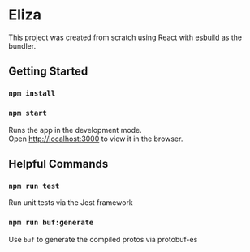 # Eliza

This project was created from scratch using React with [esbuild](https://esbuild.github.io/) as the bundler.

## Getting Started

### `npm install`

### `npm start`

Runs the app in the development mode.\
Open [http://localhost:3000](http://localhost:3000) to view it in the browser.

## Helpful Commands

### `npm run test`

Run unit tests via the Jest framework

### `npm run buf:generate`

Use `buf` to generate the compiled protos via protobuf-es
